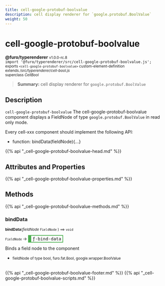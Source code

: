 ```yaml
---
title: cell-google-protobuf-boolvalue
description: cell display renderer for `google.protobuf.BoolValue`
weight: 50
---
```


# cell-google-protobuf-boolvalue
**@furo/typerenderer** <small>v1.0.0-rc.8</small>
<br>`import '@furo/typerenderer/src/cell-google-protobuf-boolvalue.js';`<small>
<br>exports `<cell-google-protobuf-boolvalue>` custom-element-definition
<br>extends */src/typerenderer/cell-bool.js*
<br>superclass *CellBool*</small>

> **Summary:** cell display renderer for `google.protobuf.BoolValue`

## Description

`cell-google-protobuf-boolvalue`
The cell-google-protobuf-boolvalue component displays a FieldNode of type `google.protobuf.BoolValue` in read only mode.

Every cell-xxx component should implement the following API:
- function: bindData(fieldNode){...}

{{% api "_cell-google-protobuf-boolvalue-head.md" %}}

## Attributes and Properties
{{% api "_cell-google-protobuf-boolvalue-properties.md" %}}





## Methods
{{% api "_cell-google-protobuf-boolvalue-methods.md" %}}


### **bindData**
<small>**bindData**(*fieldNode* `FieldNode` ) ⟹ `void`</small>

<small>`FieldNode` </small> →
<span  style="border-width:2px 2px 2px 10px; border-style: solid;border-color:  rgb(76, 175, 80);font-family:monospace; padding:2px 4px;">ƒ-bind-data</span>

Binds a field node to the component

- <small>fieldNode of type bool, furo.fat.Bool, google.wrapper.BoolValue</small>
<br><br>





{{% api "_cell-google-protobuf-boolvalue-footer.md" %}}
{{% api "_cell-google-protobuf-boolvalue-scripts.md" %}}
